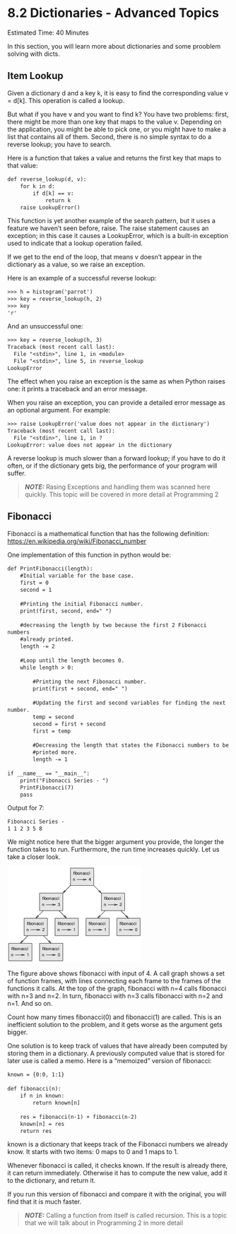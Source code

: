 # 8.2 Dictionaries - Advanced Topics

Estimated Time: 40 Minutes

In this section, you will learn more about dictionaries and some prooblem solving with dicts.

## Item Lookup
Given a dictionary d and a key k, it is easy to find the corresponding value v = d[k]. This operation is called a lookup.

But what if you have v and you want to find k? You have two problems: first, there might be more than one key that maps to the value v. Depending on the application, you might be able to pick one, or you might have to make a list that contains all of them. Second, there is no simple syntax to do a reverse lookup; you have to search.

Here is a function that takes a value and returns the first key that maps to that value:
```
def reverse_lookup(d, v):
    for k in d:
        if d[k] == v:
            return k
    raise LookupError()
```

This function is yet another example of the search pattern, but it uses a feature we haven’t seen before, raise. The raise statement causes an exception; in this case it causes a LookupError, which is a built-in exception used to indicate that a lookup operation failed.

If we get to the end of the loop, that means v doesn’t appear in the dictionary as a value, so we raise an exception.

Here is an example of a successful reverse lookup:
```
>>> h = histogram('parrot')
>>> key = reverse_lookup(h, 2)
>>> key
'r'
```
And an unsuccessful one:
```
>>> key = reverse_lookup(h, 3)
Traceback (most recent call last):
  File "<stdin>", line 1, in <module>
  File "<stdin>", line 5, in reverse_lookup
LookupError
```

The effect when you raise an exception is the same as when Python raises one: it prints a traceback and an error message.

When you raise an exception, you can provide a detailed error message as an optional argument. For example:
```
>>> raise LookupError('value does not appear in the dictionary')
Traceback (most recent call last):
  File "<stdin>", line 1, in ?
LookupError: value does not appear in the dictionary
```
A reverse lookup is much slower than a forward lookup; if you have to do it often, or if the dictionary gets big, the performance of your program will suffer.

> **_NOTE:_** Rasing Exceptions and handling them was scanned here quickly. This topic will be covered in more detail at Programming 2

## Fibonacci  
Fibonacci is a mathematical function that has the following definition: https://en.wikipedia.org/wiki/Fibonacci_number

One implementation of this function in python would be:
```
def PrintFibonacci(length):
    #Initial variable for the base case. 
    first = 0
    second = 1

    #Printing the initial Fibonacci number.
    print(first, second, end=" ")

    #decreasing the length by two because the first 2 Fibonacci numbers 
    #already printed.
    length -= 2
    
    #Loop until the length becomes 0.
    while length > 0:

        #Printing the next Fibonacci number.
        print(first + second, end=" ")

        #Updating the first and second variables for finding the next number. 
        temp = second
        second = first + second
        first = temp

        #Decreasing the length that states the Fibonacci numbers to be 
        #printed more.
        length -= 1

if __name__ == "__main__":
    print("Fibonacci Series - ")
    PrintFibonacci(7)
    pass
```

Output for 7:
```
Fibonacci Series - 
1 1 2 3 5 8
```

We might notice here that the bigger argument you provide, the longer the function takes to run. Furthermore, the run time increases quickly. Let us take a closer look.

![Image embedded in markdown](fibonacci.png)

The figure above shows fibonacci with input of 4. A call graph shows a set of function frames, with lines connecting each frame to the frames of the functions it calls. At the top of the graph, fibonacci with n=4 calls fibonacci with n=3 and n=2. In turn, fibonacci with n=3 calls fibonacci with n=2 and n=1. And so on.

Count how many times fibonacci(0) and fibonacci(1) are called. This is an inefficient solution to the problem, and it gets worse as the argument gets bigger.

One solution is to keep track of values that have already been computed by storing them in a dictionary. A previously computed value that is stored for later use is called a memo. Here is a “memoized” version of fibonacci:

```
known = {0:0, 1:1}

def fibonacci(n):
    if n in known:
        return known[n]

    res = fibonacci(n-1) + fibonacci(n-2)
    known[n] = res
    return res
```

known is a dictionary that keeps track of the Fibonacci numbers we already know. It starts with two items: 0 maps to 0 and 1 maps to 1.

Whenever fibonacci is called, it checks known. If the result is already there, it can return immediately. Otherwise it has to compute the new value, add it to the dictionary, and return it.

If you run this version of fibonacci and compare it with the original, you will find that it is much faster.

> **_NOTE:_** Calling a function from itself is called recursion. This is a topic that we will talk about in Programming 2 in more detail